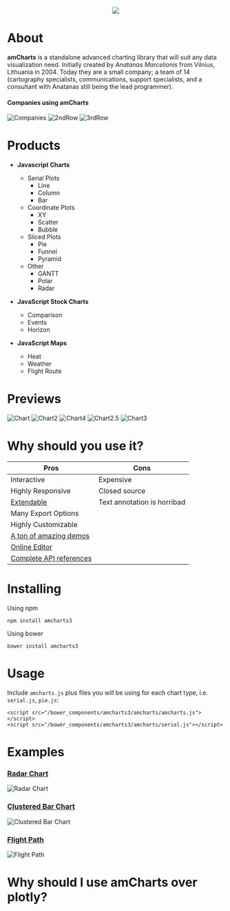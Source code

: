 <p align="center">
  <img src="https://avatars1.githubusercontent.com/u/1116146?s=460&v=4"></img>
</p>

# About
**amCharts** is a standalone advanced charting library that will suit any data visualization need. Initially created by *Anatanas Marcelionis* from Vilnius, Lithuania in 2004. Today they are a small company; a team of 14 (cartography specialists, communications, support specialists, and a consultant with Anatanas still being the lead programmer).

#### Companies using amCharts
![Companies](https://i.imgur.com/K8eL6Ol.png)
![2ndRow](https://i.imgur.com/mkRMdnn.png)
![3rdRow](https://imgur.com/a/iLCkuib)

# Products
* **Javascript Charts**
  * Serial Plots
    * Line
    * Column
    * Bar
  * Coordinate Plots
    * XY
    * Scatter
    * Bubble
  * Sliced Plots
    * Pie
    * Funnel
    * Pyramid
  * Other 
    * GANTT
    * Polar
    * Radar
    
* **JavaScript Stock Charts**
  * Comparison
  * Events
  * Horizon
  
* **JavaScript Maps**
  * Heat
  * Weather
  * Flight Route
  
# Previews
![Chart](https://i.imgur.com/2sJGnfa.png)
![Chart2](https://i.imgur.com/TtyuVQF.png)
![Chart4](https://i.imgur.com/TSBf4fL.png)
![Chart2.5](https://i.imgur.com/selP9oe.png)
![Chart3](https://i.imgur.com/2XdKMvT.png)
  
# Why should you use it?
Pros|Cons
------------ | -------------
Interactive|Expensive
Highly Responsive|Closed source
[Extendable](https://www.amcharts.com/plugins/)|Text annotation is horribad
Many Export Options|
Highly Customizable|
[A ton of amazing demos](https://www.amcharts.com/demos/)|
[Online Editor](https://live.amcharts.com/)|
[Complete API references](https://docs.amcharts.com/3/javascriptcharts)|

# Installing
Using npm
```
npm install amcharts3
```
Using bower
```
bower install amcharts3
```

# Usage
Include `amcharts.js` plus files you will be using for each chart type, i.e.
`serial.js`, `pie.js`:

```
<script src="/bower_components/amcharts3/amcharts/amcharts.js"></script>
<script src="/bower_components/amcharts3/amcharts/serial.js"></script>
```

# Examples
### [Radar Chart](https://codepen.io/gviloria/pen/pxxOWm/)
![Radar Chart](https://i.imgur.com/K6m7UUf.jpg)
### [Clustered Bar Chart](https://codepen.io/gviloria/pen/GYYwMq)
![Clustered Bar Chart](https://i.imgur.com/sDTqFjD.png)
### [Flight Path](https://codepen.io/gviloria/pen/MPPLye)
![Flight Path](https://i.imgur.com/Rq1uRJI.png)


# Why should I use amCharts over plotly?

